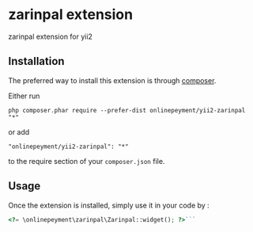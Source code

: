 zarinpal extension
==================
zarinpal extension for yii2

Installation
------------

The preferred way to install this extension is through [composer](http://getcomposer.org/download/).

Either run

```
php composer.phar require --prefer-dist onlinepeyment/yii2-zarinpal "*"
```

or add

```
"onlinepeyment/yii2-zarinpal": "*"
```

to the require section of your `composer.json` file.


Usage
-----

Once the extension is installed, simply use it in your code by  :

```php
<?= \onlinepeyment\zarinpal\Zarinpal::widget(); ?>```
